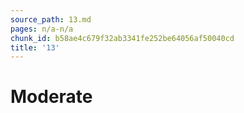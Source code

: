 ```yaml
---
source_path: 13.md
pages: n/a-n/a
chunk_id: b58ae4c679f32ab3341fe252be64056af50040cd
title: '13'
---
```

# Moderate
